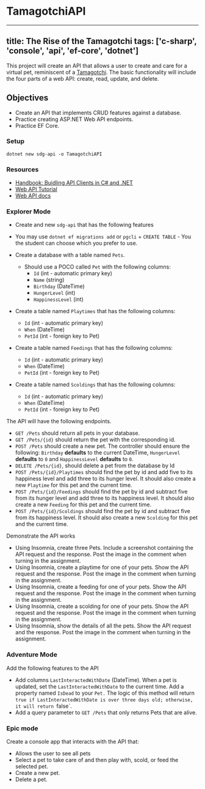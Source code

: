 # TamagotchiAPI
---
title: The Rise of the Tamagotchi
tags: ['c-sharp', 'console', 'api', 'ef-core', 'dotnet']
---

This project will create an API that allows a user to create and care for a virtual pet, reminiscent of a [Tamagotchi](https://en.wikipedia.org/wiki/Tamagotchi). The basic functionality will include the four parts of a web API: create, read, update, and delete.

## Objectives

- Create an API that implements CRUD features against a database.
- Practice creating ASP.NET Web API endpoints.
- Practice EF Core.

### Setup

```shell
dotnet new sdg-api -o TamagotchiAPI
```

### Resources

- [Handbook: Buidling API Clients in C# and .NET](https://handbook.suncoast.io/lessons/cs-api-clients)
- [Web API Tutorial](https://docs.microsoft.com/en-us/aspnet/core/tutorials/first-web-api?view=aspnetcore-5.0)
- [Web API docs](https://dotnet.microsoft.com/apps/aspnets)

### Explorer Mode

- Create and new `sdg-api` that has the following features

- You may use `dotnet ef migrations add` or `pgcli` + `CREATE TABLE` - You the student can choose which you prefer to use.
- Create a database with a table named `Pets`.
  - Should use a POCO called `Pet` with the following columns:
    - `Id` (int - automatic primary key)
    - `Name` (string)
    - `Birthday` (DateTime)
    - `HungerLevel` (int)
    - `HappinessLevel` (int)
- Create a table named `Playtimes` that has the following columns:
  - `Id` (int - automatic primary key)
  - `When` (DateTime)
  - `PetId` (int - foreign key to Pet)
- Create a table named `Feedings` that has the following columns:
  - `Id` (int - automatic primary key)
  - `When` (DateTime)
  - `PetId` (int - foreign key to Pet)
- Create a table named `Scoldings` that has the following columns:
  - `Id` (int - automatic primary key)
  - `When` (DateTime)
  - `PetId` (int - foreign key to Pet)

The API will have the following endpoints.

- `GET /Pets` should return all pets in your database.
- `GET /Pets/{id}` should return the pet with the corresponding id.
- `POST /Pets` should create a new pet. The controller should ensure the following: `Birthday` **defaults** to the current DateTime, `HungerLevel` **defaults** to `0` and `HappinessLevel` **defaults** to `0`.
- `DELETE /Pets/{id}`, should delete a pet from the database by Id
- `POST /Pets/{id}/Playtimes` should find the pet by id and add five to its happiness level and add three to its hunger level. It should also create a new `Playtime` for this pet and the current time.
- `POST /Pets/{id}/Feedings` should find the pet by id and subtract five from its hunger level and add three to its happiness level. It should also create a new `Feeding` for this pet and the current time.
- `POST /Pets/{id}/Scoldings` should find the pet by id and subtract five from its happiness level. It should also create a new `Scolding` for this pet and the current time.

Demonstrate the API works

- Using Insomnia, create three Pets. Include a screenshot containing the API request and the response. Post the image in the comment when turning in the assignment.
- Using Insomnia, create a playtime for one of your pets. Show the API request and the response. Post the image in the comment when turning in the assignment.
- Using Insomnia, create a feeding for one of your pets. Show the API request and the response. Post the image in the comment when turning in the assignment.
- Using Insomnia, create a scolding for one of your pets. Show the API request and the response. Post the image in the comment when turning in the assignment.
- Using Insomnia, show the details of all the pets. Show the API request and the response. Post the image in the comment when turning in the assignment.

### Adventure Mode

Add the following features to the API

- Add columns `LastInteractedWithDate` (DateTime). When a pet is updated, set the `LastInteractedWithDate` to the current time. Add a property named `IsDead` to your `Pet.` The logic of this method will return `true if LastInteractedWithDate is over three days old; otherwise, it will return `false`.
- Add a query parameter to `GET /Pets` that only returns Pets that are alive.

### Epic mode

Create a console app that interacts with the API that:

- Allows the user to see all pets
- Select a pet to take care of and then play with, scold, or feed the selected pet.
- Create a new pet.
- Delete a pet.
